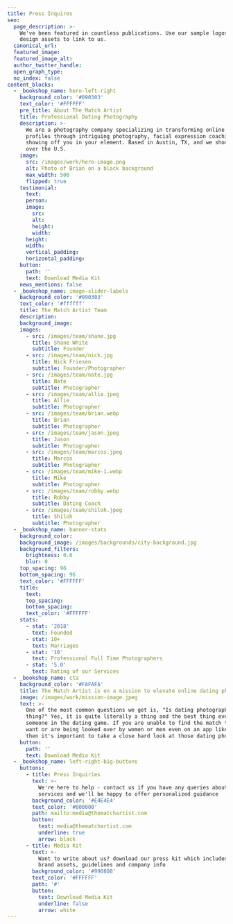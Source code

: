 ```yaml
---
title: Press Inquires
seo:
  page_description: >-
    We've been featured in countless publications. Use our sample logos, and
    design assets to link to us.
  canonical_url:
  featured_image:
  featured_image_alt:
  author_twitter_handle:
  open_graph_type:
  no_index: false
content_blocks:
  - _bookshop_name: hero-left-right
    background_color: '#090303'
    text_color: '#FFFFFF'
    pre_title: About The Match Artist
    title: Professional Dating Photography
    description: >-
      We are a photography company specializing in transforming online dating
      profiles through intriguing photography, facial expression coaching, and
      showing off you in your element. Based in Austin, TX, and we shoot all
      over the U.S.
    image:
      src: /images/work/hero-image.png
      alt: Photo of Brian on a black background
      max_width: 500
      flipped: true
    testimonial:
      text:
      person:
      image:
        src:
        alt:
        height:
        width:
      height:
      width:
      vertical_padding:
      horizontal_padding:
    button:
      path: ''
      text: Download Media Kit
    news_mentions: false
  - _bookshop_name: image-slider-labels
    background_color: '#090303'
    text_color: '#ffffff'
    title: The Match Artist Team
    description:
    background_image:
    images:
      - src: /images/team/shane.jpg
        title: Shane White
        subtitle: Founder
      - src: /images/team/nick.jpg
        title: Nick Friesen
        subtitle: Founder/Photographer
      - src: /images/team/nate.jpg
        title: Nate
        subtitle: Photographer
      - src: /images/team/allie.jpeg
        title: Allie
        subtitle: Photographer
      - src: /images/team/brian.webp
        title: Brian
        subtitle: Photographer
      - src: /images/team/jason.jpeg
        title: Jason
        subtitle: Photographer
      - src: /images/team/marcos.jpeg
        title: Marcos
        subtitle: Photographer
      - src: /images/team/mike-1.webp
        title: Mike
        subtitle: Photographer
      - src: /images/team/robby.webp
        title: Robby
        subtitle: Dating Coach
      - src: /images/team/shiloh.jpeg
        title: Shiloh
        subtitle: Photographer
  - _bookshop_name: banner-stats
    background_color:
    background_image: /images/backgrounds/city-background.jpg
    background_filters:
      brightness: 0.6
      blur: 0
    top_spacing: 96
    bottom_spacing: 96
    text_color: '#FFFFFF'
    title:
      text:
      top_spacing:
      bottom_spacing:
      text_color: '#FFFFFF'
    stats:
      - stat: '2018'
        text: Founded
      - stat: 10+
        text: Marriages
      - stat: '10'
        text: Professional Full Time Photographers
      - stat: '5.0'
        text: Rating of our Services
  - _bookshop_name: cta
    background_color: '#FAFAFA'
    title: The Match Artist is on a mission to elevate online dating photography
    image: /images/work/mission-image.jpeg
    text: >-
      One of the most common questions we get is, "Is dating photography a
      thing?" Yes, it is quite literally a thing and the best thing ever for
      someone in the dating game. If you are unable to find the match that you
      want or are being looked over by women or men even on an app like Tinder,
      then it's important to take a close hard look at those dating photos.
    button:
      path: ''
      text: Download Media Kit
  - _bookshop_name: left-right-big-buttons
    buttons:
      - title: Press Inquiries
        text: >-
          We're here to help - contact us if you have any queries about our
          services and we'll be happy to offer personalized guidance
        background_color: '#E4E4E4'
        text_color: '#000000'
        path: mailto:media@thematchartist.com
        button:
          text: media@thematchartist.com
          underline: true
          arrow: black
      - title: Media Kit
        text: >-
          Want to write about us? download our press kit which includes our
          brand assets, guidelines and company info
        background_color: '#990808'
        text_color: '#FFFFFF'
        path: '#'
        button:
          text: Download Media Kit
          underline: false
          arrow: white
---
```

